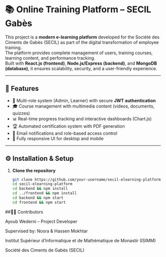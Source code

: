 # 📚 Online Training Platform – SECIL Gabès

This project is a **modern e-learning platform** developed for the Société des Ciments de Gabès (SECIL) as part of the digital transformation of employee training.  
The platform provides complete management of users, training courses, learning content, and performance tracking.  
Built with **React.js (frontend)**, **Node.js/Express (backend)**, and **MongoDB (database)**, it ensures scalability, security, and a user-friendly experience.  

---

## 🚀 Features
- 🔐 Multi-role system (Admin, Learner) with secure **JWT authentication**  
- 🎓 Course management with multimedia content (videos, documents, quizzes)  
- 📊 Real-time progress tracking and interactive dashboards (Chart.js)  
- 🏆 Automated certification system with PDF generation  
- 📧 Email notifications and role-based access control  
- 📱 Fully responsive UI for desktop and mobile  

---

## ⚙️ Installation & Setup

1. **Clone the repository**
   ```bash
   git clone https://github.com/your-username/secil-elearning-platform.git
   cd secil-elearning-platform
   cd backend && npm install
   cd ../frontend && npm install
   cd backend && npm start
   cd frontend && npm start
    ```

##👨‍💻 Contributors

Ayoub Wederni – Project Developer

Supervised by: Nosra  & Hassen Mokhtar

Institut Supérieur d’Informatique et de Mathématique de Monastir (ISIMM)

Société des Ciments de Gabès (SECIL)

